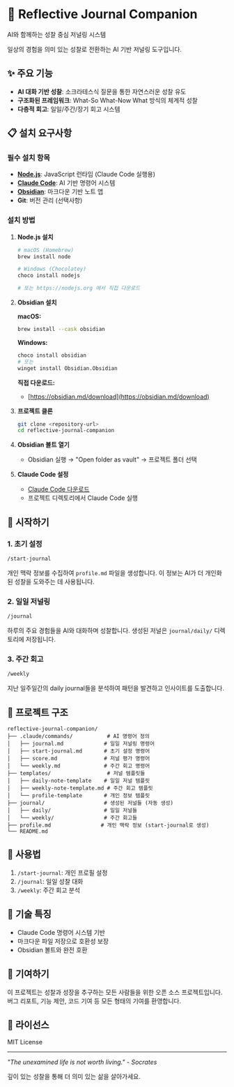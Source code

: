 # 🌟 Reflective Journal Companion

AI와 함께하는 성찰 중심 저널링 시스템

일상의 경험을 의미 있는 성찰로 전환하는 AI 기반 저널링 도구입니다.

## ✨ 주요 기능

- **AI 대화 기반 성찰**: 소크라테스식 질문을 통한 자연스러운 성찰 유도
- **구조화된 프레임워크**: What-So What-Now What 방식의 체계적 성찰
- **다층적 회고**: 일일/주간/장기 회고 시스템

## 📋 설치 요구사항

### 필수 설치 항목

- **[Node.js](https://nodejs.org/)**: JavaScript 런타임 (Claude Code 실행용)
- **[Claude Code](https://claude.ai/code)**: AI 기반 명령어 시스템
- **[Obsidian](https://obsidian.md/)**: 마크다운 기반 노트 앱
- **Git**: 버전 관리 (선택사항)

### 설치 방법

1. **Node.js 설치**

   ```bash
   # macOS (Homebrew)
   brew install node

   # Windows (Chocolatey)
   choco install nodejs

   # 또는 https://nodejs.org 에서 직접 다운로드
   ```

2. **Obsidian 설치**

   **macOS:**

   ```bash
   brew install --cask obsidian
   ```

   **Windows:**

   ```bash
   choco install obsidian
   # 또는
   winget install Obsidian.Obsidian
   ```

   **직접 다운로드:**

   - [https://obsidian.md/download](https://obsidian.md/download)

3. **프로젝트 클론**

   ```bash
   git clone <repository-url>
   cd reflective-journal-companion
   ```

4. **Obsidian 볼트 열기**

   - Obsidian 실행 → "Open folder as vault" → 프로젝트 폴더 선택

5. **Claude Code 설정**
   - [Claude Code 다운로드](https://claude.ai/code)
   - 프로젝트 디렉토리에서 Claude Code 실행

## 🚀 시작하기

### 1. 초기 설정

```bash
/start-journal
```

개인 맥락 정보를 수집하여 `profile.md` 파일을 생성합니다. 이 정보는 AI가 더 개인화된 성찰을 도와주는 데 사용됩니다.

### 2. 일일 저널링

```bash
/journal
```

하루의 주요 경험들을 AI와 대화하며 성찰합니다. 생성된 저널은 `journal/daily/` 디렉토리에 저장됩니다.

### 3. 주간 회고

```bash
/weekly
```

지난 일주일간의 daily journal들을 분석하여 패턴을 발견하고 인사이트를 도출합니다.

## 📁 프로젝트 구조

```
reflective-journal-companion/
├── .claude/commands/           # AI 명령어 정의
│   ├── journal.md             # 일일 저널링 명령어
│   ├── start-journal.md       # 초기 설정 명령어
│   ├── score.md               # 저널 평가 명령어
│   └── weekly.md              # 주간 회고 명령어
├── templates/                  # 저널 템플릿들
│   ├── daily-note-template    # 일일 저널 템플릿
│   ├── weekly-note-template.md # 주간 회고 템플릿
│   └── profile-template       # 개인 정보 템플릿
├── journal/                   # 생성된 저널들 (자동 생성)
│   ├── daily/                 # 일일 저널들
│   └── weekly/                # 주간 회고들
├── profile.md                # 개인 맥락 정보 (start-journal로 생성)
└── README.md
```

## 🎯 사용법

1. `/start-journal`: 개인 프로필 설정
2. `/journal`: 일일 성찰 대화
3. `/weekly`: 주간 회고 분석

## 🔧 기술 특징

- Claude Code 명령어 시스템 기반
- 마크다운 파일 저장으로 호환성 보장
- Obsidian 볼트와 완전 호환

## 🤝 기여하기

이 프로젝트는 성찰과 성장을 추구하는 모든 사람들을 위한 오픈 소스 프로젝트입니다. 버그 리포트, 기능 제안, 코드 기여 등 모든 형태의 기여를 환영합니다.

## 📄 라이선스

MIT License

---

_"The unexamined life is not worth living." - Socrates_

깊이 있는 성찰을 통해 더 의미 있는 삶을 살아가세요.
